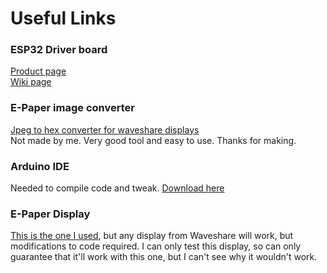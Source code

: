 # Useful Links
### ESP32 Driver board
[Product page](https://www.waveshare.com/product/displays/e-paper/driver-boards/e-paper-esp32-driver-board.htm) <br/>
[Wiki page](https://www.waveshare.com/wiki/E-Paper_ESP32_Driver_Board)
### E-Paper image converter
[Jpeg to hex converter for waveshare displays](https://github.com/Wh1teRabbitHU/ImageToEpaperConverter) <br/>
Not made by me. Very good tool and easy to use. Thanks for making.
### Arduino IDE <br/>
Needed to compile code and tweak. [Download here](https://www.waveshare.com/product/displays/e-paper/epaper-1/5.83inch-e-paper.htm)
### E-Paper Display
[This is the one I used](https://www.waveshare.com/product/displays/e-paper/epaper-1/5.83inch-e-paper.htm), but any display from Waveshare will work, but modifications to code required. I can only test this display, so can only guarantee that it'll work with this one, but I can't see why it wouldn't work.
